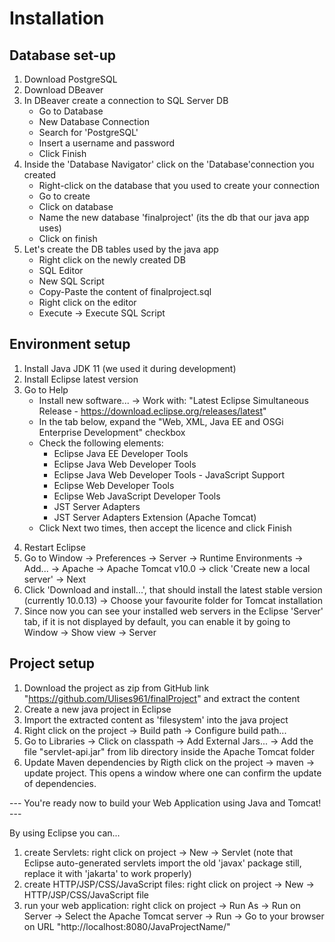 # Installation


## Database set-up

1. Download PostgreSQL 
2. Download DBeaver
3. In DBeaver create a connection to SQL Server DB
    * Go to Database
    * New Database Connection
    * Search for 'PostgreSQL'
    * Insert a username and password
    * Click Finish
4. Inside the 'Database Navigator' click on the 'Database'connection you created
    * Right-click on the database that you used to create your connection
    * Go to create
    * Click on database
    * Name the new database 'finalproject' (its the db that our java app uses)
    * Click on finish
5. Let's create the DB tables used by the java app
    * Right click on the newly created DB
    * SQL Editor
    * New SQL Script
    * Copy-Paste the content of finalproject.sql
    * Right click on the editor
    * Execute -> Execute SQL Script

## Environment setup

1. Install Java JDK 11 (we used it during development)
2. Install Eclipse latest version 
3. Go to Help
    * Install new software... -> Work with: "Latest Eclipse Simultaneous Release - https://download.eclipse.org/releases/latest"
    * In the tab below, expand the "Web, XML, Java EE and OSGi Enterprise Development" checkbox
    * Check the following elements:
	    - Eclipse Java EE Developer Tools
	    - Eclipse Java Web Developer Tools
	    - Eclipse Java Web Developer Tools - JavaScript Support
	    - Eclipse Web Developer Tools
	    - Eclipse Web JavaScript Developer Tools
	    - JST Server Adapters
	    - JST Server Adapters Extension (Apache Tomcat)
    * Click Next two times, then accept the licence and click Finish
4) Restart Eclipse
5) Go to Window -> Preferences -> Server -> Runtime Environments -> Add... -> Apache -> Apache Tomcat v10.0 -> click 'Create new a local server' -> Next
6) Click 'Download and install...', that should install the latest stable version (currently 10.0.13) -> Choose your favourite folder for Tomcat installation
7) Since now you can see your installed web servers in the Eclipse 'Server' tab, if it is not displayed by default, you can enable it by going to Window -> Show view -> Server

## Project setup

1. Download the project as zip from GitHub link "https://github.com/Ulises961/finalProject" and extract the content 
2. Create a new java project in Eclipse
3. Import the extracted content as 'filesystem' into the java project 
4. Right click on the project -> Build path -> Configure build path...
5. Go to Libraries -> Click on classpath -> Add External Jars... -> Add the file "servlet-api.jar" from lib directory inside the Apache Tomcat folder
6. Update Maven dependencies by Rigth click on the project -> maven -> update project. This opens a window where one can confirm the update of dependencies.

--- You're ready now to build your Web Application using Java and Tomcat! ---

By using Eclipse you can...
1. create Servlets: right click on project -> New -> Servlet
	(note that Eclipse auto-generated servlets import the old 'javax' package still, replace it with 'jakarta' to work properly)
2. create HTTP/JSP/CSS/JavaScript files: right click on project -> New -> HTTP/JSP/CSS/JavaScript file
3. run your web application: right click on project -> Run As -> Run on Server -> Select the Apache Tomcat server -> Run -> Go to your browser on URL "http://localhost:8080/JavaProjectName/"
